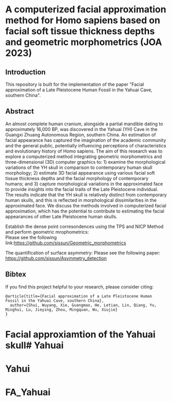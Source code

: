 # A computerized facial approximation method for Homo sapiens based on facial soft tissue thickness depths and geometric morphometrics (JOA 2023)


## Introduction

This repository is built for the implementation of the paper "Facial approximation of a Late Pleistocene Human Fossil in the Yahuai Cave, southern China".



## Abstract
An almost complete human cranium, alongside a partial mandible dating to approximately 16,000 BP, was discovered in the Yahuai (YH) Cave in the Guangxi Zhuang Autonomous Region, southern China. An estimation of facial appearance has captured the imagination of the academic community and the general public, potentially influencing perceptions of characteristics and evolutionary history of Homo sapiens. The aim of this research was to explore a computerized method integrating geometric morphometrics and three-dimensional (3D) computer graphics to: 1) examine the morphological variations of the YH skull in comparison to contemporary human skull morphology; 2) estimate 3D facial appearance using various facial soft tissue thickness depths and the facial morphology of contemporary humans; and 3) capture morphological variations in the approximated face to provide insights into the facial traits of the Late Pleistocene individual. The results indicate that the YH skull is relatively distinct from contemporary human skulls, and this is reflected in morphological dissimilarities in the approximated face. We discuss the methods involved in computerized facial approximation, which has the potential to contribute to estimating the facial appearances of other Late Pleistocene human skulls. 


Establish the dense point corresondences using the TPS and NICP Method and perform geometric mrophometrics:  
Please see the following link:https://github.com/sissun/Geometric_morphometrics

The quantification of surface asymmetry:
Please see the following paper: https://github.com/sissun/Asymmetry_detection


## Bibtex
If you find this project helpful to your research, please consider citing:

```
@article{title={Facial approximation of a Late Pleistocene Human Fossil in the Yahuai Cave, southern China},
  author={Shui, Wuyang, Xie, Guangmao, He, Letian, Lin, Qiang, Yu, Minghui, Lu, Jieying, Zhou, Mingquan, Wu, Xiujie} 
}
```
# Facial approxiamtion of the Yahuai skull# Yahuai
# Yahui
# FA_Yahuai
